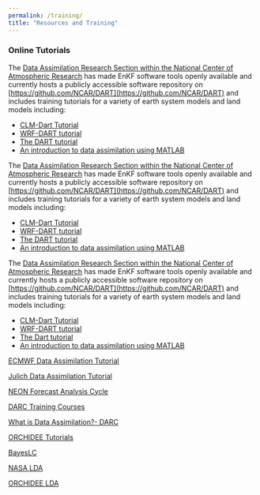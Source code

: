```yaml
---
permalink: /training/
title: "Resources and Training"
---
```


### Online Tutorials

The [Data Assimilation Research Section within the National Center of Atmospheric Research](https://dart.ucar.edu/) has made EnKF software tools openly available and currently hosts a publicly accessible software repository on [https://github.com/NCAR/DART](https://github.com/NCAR/DART) and includes training tutorials for a variety of earth system models and land models including:

- [CLM-Dart Tutorial](https://dart.ucar.edu/tutorials/clm-dart/)
- [WRF-DART tutorial](https://dart.ucar.edu/tutorials/wrf-dart/)
- [The DART tutorial](https://dart.ucar.edu/tutorials/dart-tutorial/)
- [An introduction to data assimilation using MATLAB](https://dart.ucar.edu/tutorials/dart-lab/)

The [Data Assimilation Research Section within the National Center of Atmospheric Research](https://dart.ucar.edu/) has made EnKF software tools openly available and currently hosts a publicly accessible software repository on [https://github.com/NCAR/DART](https://github.com/NCAR/DART) and includes training tutorials for a variety of earth system models and land models including:

- [CLM-Dart Tutorial](https://dart.ucar.edu/tutorials/clm-dart/)
- [WRF-DART tutorial](https://dart.ucar.edu/tutorials/wrf-dart/)
- [The DART tutorial](https://dart.ucar.edu/tutorials/dart-tutorial/)
- [An introduction to data assimilation using MATLAB](https://dart.ucar.edu/tutorials/dart-lab/)

The [Data Assimilation Research Section within the National Center of Atmospheric Research](https://dart.ucar.edu/) has made EnKF software tools openly available and currently hosts a publicly accessible software repository on [https://github.com/NCAR/DART](https://github.com/NCAR/DART) and includes training tutorials for a variety of earth system models and land models including:

- [CLM-Dart Tutorial](https://dart.ucar.edu/tutorials/clm-dart/)
- [WRF-DART tutorial](https://dart.ucar.edu/tutorials/wrf-dart/)
- [The Dart tutorial](https://dart.ucar.edu/tutorials/dart-tutorial/)
- [An introduction to data assimilation using MATLAB](https://dart.ucar.edu/tutorials/dart-lab/)

[ECMWF Data Assimilation Tutorial](https://www.ecmwf.int/en/learning/training/data-assimilation/)

[Julich Data Assimilation Tutorial](https://hgf-eda.de/wp-content/uploads/2017/04/da_tutorial_allianceweek_2015_v3.pdf)

[NEON Forecast Analysis Cycle](https://www.youtube.com/watch?v=zBsqjmdLYfk&list=PLLWiknuNGd50Lc3rft4kFPc_oxAhiQ-6s&index=14)

[DARC Training Courses](https://research.reading.ac.uk/met-darc/training/training-courses/)

[What is Data Assimilation?- DARC](https://research.reading.ac.uk/met-darc/training/training-courses/)

[ORCHIDEE Tutorials](https://orchidas.lsce.ipsl.fr/tutorials/)

[BayesLC](https://github.com/tquaife/bayesLC)

[NASA LDA](https://ldas.gsfc.nasa.gov/)

[ORCHIDEE LDA](https://orchidas.lsce.ipsl.fr/)
